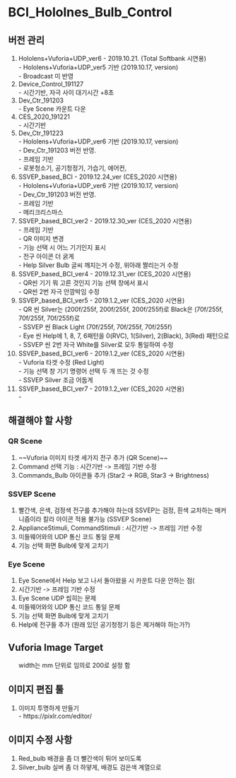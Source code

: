 # BCI_Hololnes_Bulb_Control

## 버전 관리
<ol>
  <li> Hololens+Vuforia+UDP_ver6 - 2019.10.21. (Total Softbank 시연용)   <br>
    - Hololens+Vuforia+UDP_ver5 기반 (2019.10.17, version)<br>
    - Broadcast 미 반영 <br>
  </li>
  <li> Device_Control_191127 <br>
    - 시간기반, 자극 사이 대기시간 +8초
  </li>
  <li> Dev_Ctr_191203 <br>
    - Eye Scene 카운트 다운 
  </li>
  <li> CES_2020_191221 <br>
    - 시간기반
  </li>
  <li> Dev_Ctr_191223 <br>
    - Hololens+Vuforia+UDP_ver6 기반 (2019.10.17, version)<br>
    - Dev_Ctr_191203 버전 반영. <br>
    - 프레임 기반 <br>
    - 로봇청소기, 공기청정기, 가습기, 에어컨,  <br>
  </li>
  <li> SSVEP_based_BCI - 2019.12.24_ver (CES_2020 시연용) <br>
    - Hololens+Vuforia+UDP_ver6 기반 (2019.10.17, version)<br>
    - Dev_Ctr_191203 버전 반영. <br>
    - 프레임 기반 <br>
    - 메리크리스마스 <br>
  </li>
  <li> SSVEP_based_BCI_ver2 - 2019.12.30_ver (CES_2020 시연용) <br>
    - 프레임 기반 <br>
    - QR 이미지 변경 <br>
    - 기능 선택 시 어느 기기인지 표시 <br>
    - 전구 아이콘 더 굵게 <br>
    - Help Silver Bulb 글씨 깨지는거 수정, 위아래 짤리는거 수정 <br>
  </li>
  <li> SSVEP_based_BCI_ver4 - 2019.12.31_ver (CES_2020 시연용) <br>
    - QR씬 기기 뭐 고른 것인지 기능 선택 창에서 표시 <br>
    - QR씬 2번 자극 안깜박임 수정<br>
  </li>
  <li> SSVEP_based_BCI_ver5 - 2019.1.2_ver (CES_2020 시연용) <br>
    - QR 씬 Silver는 (200f/255f, 200f/255f, 200f/255f)로 Black은 (70f/255f, 70f/255f, 70f/255f)로<br>
    - SSVEP 씬 Black Light (70f/255f, 70f/255f, 70f/255f) <br>
    - Eye 씬 Help에 1, 8, 7, 6패턴을 0(RVC), 1(Silver), 2(Black), 3(Red) 패턴으로 <br>
    - SSVEP 씬 2번 자극 White를 Silver로 모두 통일하여 수정 <br>
  </li>
  <li> SSVEP_based_BCI_ver6 - 2019.1.2_ver (CES_2020 시연용) <br>
    - Vuforia 타겟 수정 (Red Light)<br>
    - 기능 선택 창 기기 명령어 선택 두 개 뜨는 것 수정<br>
    - SSVEP Silver 조금 어둡게<br>
  </li>
  <li> SSVEP_based_BCI_ver7 - 2019.1.2_ver (CES_2020 시연용) <br>
    - <br>
  </li>
</ol>

## 해결해야 할 사항
### QR Scene
<ol>
  <li> ~~Vuforia 이미지 타겟 세가지 전구 추가 (QR Scene)~~ </li>
  
  <li> Command 선택 기능 : 시간기반 -> 프레임 기반 수정</li>
  <li> Commands_Bulb 아이콘들 추가 (Star2 -> RGB, Star3 -> Brightness) </li>

</ol>

### SSVEP Scene
<ol>
  <li> 빨간색, 은색, 검정색 전구를 추가해야 하는데 SSVEP는 검정, 흰색 교차하는 매커니즘이라 칼라 아이콘 적용 불가능 (SSVEP Scene) </li>
  <li> ApplianceStimuli, CommandStimuli : 시간기반 -> 프레임 기반 수정</li>
  <li> 미들웨어와의 UDP 통신 코드 통일 문제</li>
  <li> 기능 선택 화면 Bulb에 맞게 고치기</li>
</ol>

### Eye Scene
<ol>
  <li> Eye Scene에서 Help 보고 나서 돌아왔을 시 카운트 다운 안하는 점(</li>
  <li> 시간기반 -> 프레임 기반 수정</li>
  <li> Eye Scene UDP 씹히는 문제</li>
  <li> 미들웨어와의 UDP 통신 코드 통일 문제</li>
  <li> 기능 선택 화면 Bulb에 맞게 고치기</li>
  <li> Help에 전구들 추가 (원래 있던 공기청정기 등은 제거해야 하는가?) </li>
</ol>

## Vuforia Image Target
<ul>
  width는 mm 단위로 임의로 200로 설정 함
</ul>



## 이미지 편집 툴
<ol>
  <li> 이미지 투명하게 만들기 <br>
    - https://pixlr.com/editor/
  </li>
</ol>

## 이미지 수정 사항
<ol>
  <li> Red_bulb 배경을 좀 더 빨간색이 튀어 보이도록 </li>
  <li> Silver_bulb 실버 좀 더 하얗게, 배경도 검은색 계열으로 </li>
